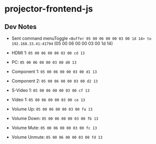# projector-frontend-js

## Dev Notes
- Sent command menuToggle `<Buffer 05 00 06 00 00 03 00 1d 14> to 192.168.33.41:41794` (05 00 06 00 00 03 00 1d 14)

- HDMI 1: `05 00 06 00 00 03 00 cd 13`
- PC: `05 00 06 00 00 03 00 d0 13`
- Component 1: `05 00 06 00 00 03 00 d1 13`
- Component 2: `05 00 06 00 00 03 00 d2 13`
- S-Video 1: `05 00 06 00 00 03 00 cf 13`
- Video 1: `05 00 06 00 00 03 00 ce 13`

- Volume Up: `05 00 06 00 00 03 00 fa 13`
- Volume Down: `05 00 06 00 00 03 00 fb 13`
- Volume Mute: `05 00 06 00 00 03 00 fc 13`
- Volume Unmute: `05 00 06 00 00 03 00 fd 13`
